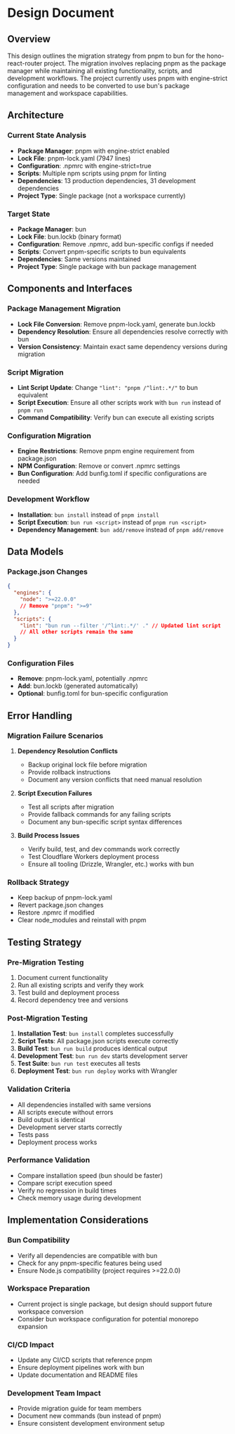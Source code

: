# Design Document

## Overview

This design outlines the migration strategy from pnpm to bun for the hono-react-router project. The migration involves replacing pnpm as the package manager while maintaining all existing functionality, scripts, and development workflows. The project currently uses pnpm with engine-strict configuration and needs to be converted to use bun's package management and workspace capabilities.

## Architecture

### Current State Analysis

- **Package Manager**: pnpm with engine-strict enabled
- **Lock File**: pnpm-lock.yaml (7947 lines)
- **Configuration**: .npmrc with engine-strict=true
- **Scripts**: Multiple npm scripts using pnpm for linting
- **Dependencies**: 13 production dependencies, 31 development dependencies
- **Project Type**: Single package (not a workspace currently)

### Target State

- **Package Manager**: bun
- **Lock File**: bun.lockb (binary format)
- **Configuration**: Remove .npmrc, add bun-specific configs if needed
- **Scripts**: Convert pnpm-specific scripts to bun equivalents
- **Dependencies**: Same versions maintained
- **Project Type**: Single package with bun package management

## Components and Interfaces

### Package Management Migration

- **Lock File Conversion**: Remove pnpm-lock.yaml, generate bun.lockb
- **Dependency Resolution**: Ensure all dependencies resolve correctly with bun
- **Version Consistency**: Maintain exact same dependency versions during migration

### Script Migration

- **Lint Script Update**: Change `"lint": "pnpm /^lint:.*/"` to bun equivalent
- **Script Execution**: Ensure all other scripts work with `bun run` instead of `pnpm run`
- **Command Compatibility**: Verify bun can execute all existing scripts

### Configuration Migration

- **Engine Restrictions**: Remove pnpm engine requirement from package.json
- **NPM Configuration**: Remove or convert .npmrc settings
- **Bun Configuration**: Add bunfig.toml if specific configurations are needed

### Development Workflow

- **Installation**: `bun install` instead of `pnpm install`
- **Script Execution**: `bun run <script>` instead of `pnpm run <script>`
- **Dependency Management**: `bun add/remove` instead of `pnpm add/remove`

## Data Models

### Package.json Changes

```json
{
  "engines": {
    "node": ">=22.0.0"
    // Remove "pnpm": ">=9"
  },
  "scripts": {
    "lint": "bun run --filter '/^lint:.*/' ." // Updated lint script
    // All other scripts remain the same
  }
}
```

### Configuration Files

- **Remove**: pnpm-lock.yaml, potentially .npmrc
- **Add**: bun.lockb (generated automatically)
- **Optional**: bunfig.toml for bun-specific configuration

## Error Handling

### Migration Failure Scenarios

1. **Dependency Resolution Conflicts**
   - Backup original lock file before migration
   - Provide rollback instructions
   - Document any version conflicts that need manual resolution

2. **Script Execution Failures**
   - Test all scripts after migration
   - Provide fallback commands for any failing scripts
   - Document any bun-specific script syntax differences

3. **Build Process Issues**
   - Verify build, test, and dev commands work correctly
   - Test Cloudflare Workers deployment process
   - Ensure all tooling (Drizzle, Wrangler, etc.) works with bun

### Rollback Strategy

- Keep backup of pnpm-lock.yaml
- Revert package.json changes
- Restore .npmrc if modified
- Clear node_modules and reinstall with pnpm

## Testing Strategy

### Pre-Migration Testing

1. Document current functionality
2. Run all existing scripts and verify they work
3. Test build and deployment process
4. Record dependency tree and versions

### Post-Migration Testing

1. **Installation Test**: `bun install` completes successfully
2. **Script Tests**: All package.json scripts execute correctly
3. **Build Test**: `bun run build` produces identical output
4. **Development Test**: `bun run dev` starts development server
5. **Test Suite**: `bun run test` executes all tests
6. **Deployment Test**: `bun run deploy` works with Wrangler

### Validation Criteria

- All dependencies installed with same versions
- All scripts execute without errors
- Build output is identical
- Development server starts correctly
- Tests pass
- Deployment process works

### Performance Validation

- Compare installation speed (bun should be faster)
- Compare script execution speed
- Verify no regression in build times
- Check memory usage during development

## Implementation Considerations

### Bun Compatibility

- Verify all dependencies are compatible with bun
- Check for any pnpm-specific features being used
- Ensure Node.js compatibility (project requires >=22.0.0)

### Workspace Preparation

- Current project is single package, but design should support future workspace conversion
- Consider bun workspace configuration for potential monorepo expansion

### CI/CD Impact

- Update any CI/CD scripts that reference pnpm
- Ensure deployment pipelines work with bun
- Update documentation and README files

### Development Team Impact

- Provide migration guide for team members
- Document new commands (bun instead of pnpm)
- Ensure consistent development environment setup
